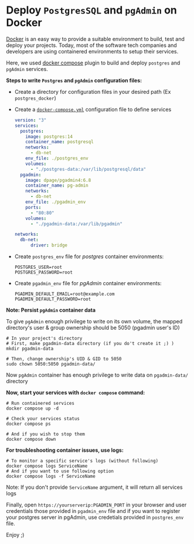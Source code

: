 # Deploy `PostgresSQL` and `pgAdmin` on Docker



[Docker](https://www.docker.com/) is an easy way to provide a suitable environment to build, test and deploy your projects. Today, most of the software tech companies and developers are using containered environments to setup their services.

Here, we used [docker compose](https://docs.docker.com/compose/) plugin to build and deploy `postgres` and `pgAdmin` services.



**Steps to write `Postgres` and `pgAdmin` configuration files:**

- Create a  directory for configuration files in your desired path (Ex `postgres_docker`)

- Create a [`docker-compose.yml`](https://docs.docker.com/compose/compose-file/) configuration file to define services

  ```yaml
  version: "3"
  services:
    postgres:
      image: postgres:14
      container_name: postgresql
      networks:
        - db-net
      env_file: ./postgres_env
      volumes:
        - "./postgres-data:/var/lib/postgresql/data"
    pgadmin:
      image: dpage/pgadmin4:6.8
      container_name: pg-admin
      networks:
        - db-net
      env_file: ./pgadmin_env
      ports:
        - "80:80"
      volumes:
        - "./pgadmin-data:/var/lib/pgadmin"
  
  networks:
    db-net:
    	driver: bridge
  ```

  

- Create `postgres_env` file for *postgres* container environments:

  ```shell
  POSTGRES_USER=root
  POSTGRES_PASSWORD=root
  ```

- Create `pgadmin_env` file for *pgAdmin* container environments:

  ```shell
  PGADMIN_DEFAULT_EMAIL=root@example.com
  PGADMIN_DEFAULT_PASSWORD=root
  ```



**Note: Persist `pgAdmin` container data**

To give `pgAdmin` enough privilege to write on its own volume, the mapped directory's user & group ownership should be 5050 (pgadmin user's ID)

```shell
# In your project's directory
# First, make pgadmin-data directory (if you do't create it ;) )
mkdir pgadmin-data

# Then, change ownership's UID & GID to 5050
sudo chown 5050:5050 pgadmin-data/
```


Now `pgAdmin` container has enough privilege to write data on `pgadmin-data/` directory



**Now, start your services with `docker compose` command:**

```shell
# Run containered services
docker compose up -d

# Check your services status
docker compose ps

# And if you wish to stop them
docker compose down
```

**For troubleshooting container issues, use logs:**

```shell
# To monitor a specific service's logs (without following)
docker compose logs ServiceName
# And if you want to use following option
docker compose logs -f ServiceName
```

Note: If you don't provide `ServiceName` argument, it will return all services logs



Finally, open `https://yourserverip:PGADMIN_PORT` in your browser and user credentials those provided in `pgadmin_env` file and if you want to register your postgres server in pgAdmin, use credetials provided in `postgres_env` file.

Enjoy ;)
